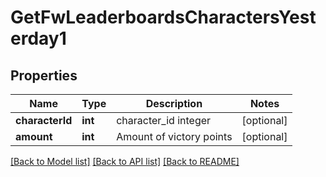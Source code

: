 # GetFwLeaderboardsCharactersYesterday1

## Properties
Name | Type | Description | Notes
------------ | ------------- | ------------- | -------------
**characterId** | **int** | character_id integer | [optional] 
**amount** | **int** | Amount of victory points | [optional] 

[[Back to Model list]](../README.md#documentation-for-models) [[Back to API list]](../README.md#documentation-for-api-endpoints) [[Back to README]](../README.md)


